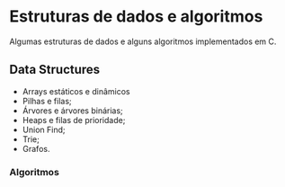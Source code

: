 # Estruturas de dados e algoritmos

Algumas estruturas de dados e alguns algoritmos implementados em C.

## Data Structures

- Arrays estáticos e dinâmicos
- Pilhas e filas;
- Árvores e árvores binárias;
- Heaps e filas de prioridade;
- Union Find;
- Trie;
- Grafos.

### Algoritmos
